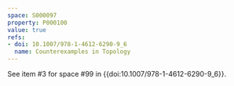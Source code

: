 ```yaml
---
space: S000097
property: P000100
value: true
refs:
- doi: 10.1007/978-1-4612-6290-9_6
  name: Counterexamples in Topology
---
```


See item #3 for space #99 in {{doi:10.1007/978-1-4612-6290-9_6}}.

